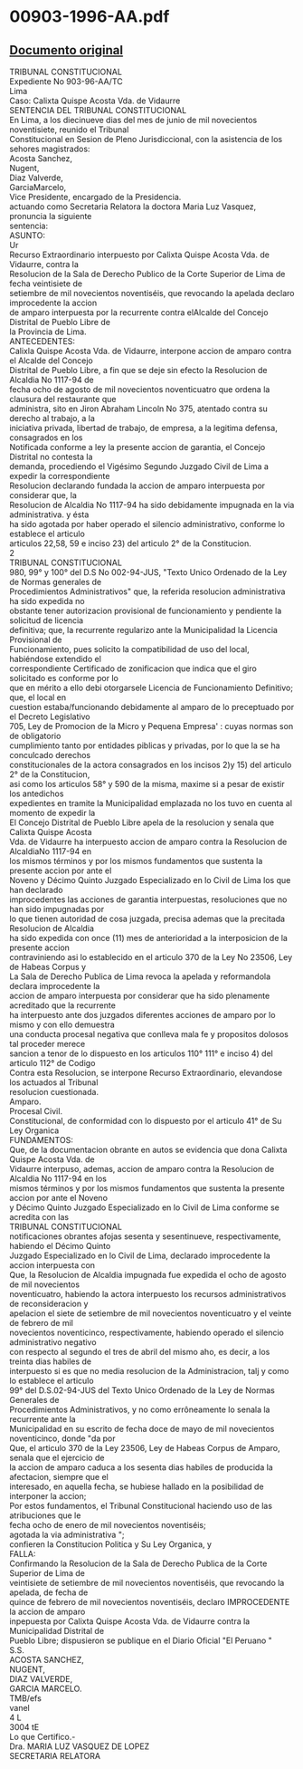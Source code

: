 
00903-1996-AA.pdf
=================
  
[Documento original](https://tc.gob.pe/jurisprudencia/1997/00903-1996-AA.pdf)  
---  
TRIBUNAL CONSTITUCIONAL  
Expediente No 903-96-AA/TC  
Lima  
Caso: Calixta Quispe Acosta Vda. de Vidaurre  
SENTENCIA DEL TRIBUNAL CONSTITUCIONAL  
En Lima, a los diecinueve dias del mes de junio de mil novecientos noventisiete, reunido el Tribunal  
Constitucional en Sesion de Pleno Jurisdiccional, con la asistencia de los sehores magistrados:  
Acosta Sanchez,  
Nugent,  
Diaz Valverde,  
GarciaMarcelo,  
Vice Presidente, encargado de la Presidencia.  
actuando como Secretaria Relatora la doctora Maria Luz Vasquez, pronuncia la siguiente  
sentencia:  
ASUNTO:  
Ur  
Recurso Extraordinario interpuesto por Calixta Quispe Acosta Vda. de Vidaurre, contra la  
Resolucion de la Sala de Derecho Publico de la Corte Superior de Lima de fecha veintisiete de  
setiembre de mil novecientos noventiséis, que revocando la apelada declaro improcedente la accion  
de amparo interpuesta por la recurrente contra elAlcalde del Concejo Distrital de Pueblo Libre de  
la Provincia de Lima.  
ANTECEDENTES:  
Calixla Quispe Acosta Vda. de Vidaurre, interpone accion de amparo contra el Alcalde del Concejo  
Distrital de Pueblo Libre, a fin que se deje sin efecto la Resolucion de Alcaldia No 1117-94 de  
fecha ocho de agosto de mil novecientos noventicuatro que ordena la clausura del restaurante que  
administra, sito en Jiron Abraham Lincoln No 375, atentado contra su derecho al trabajo, a la  
iniciativa privada, libertad de trabajo, de empresa, a la legitima defensa, consagrados en los  
Notificada conforme a ley la presente accion de garantia, el Concejo Distrital no contesta la  
demanda, procediendo el Vigésimo Segundo Juzgado Civil de Lima a expedir la correspondiente  
Resolucion declarando fundada la accion de amparo interpuesta por considerar que, la  
Resolucion de Alcaldia No 1117-94 ha sido debidamente impugnada en la via administrativa. y ésta  
ha sido agotada por haber operado el silencio administrativo, conforme lo establece el articulo  
articulos 22,58, 59 e inciso 23) del articulo 2° de la Constitucion.  
2  
TRIBUNAL CONSTITUCIONAL  
980, 99° y 100° del D.S No 002-94-JUS, "Texto Unico Ordenado de la Ley de Normas generales de  
Procedimientos Administrativos" que, la referida resolucion administrativa ha sido expedida no  
obstante tener autorizacion provisional de funcionamiento y pendiente la solicitud de licencia  
definitiva; que, la recurrente regularizo ante la Municipalidad la Licencia Provisional de  
Funcionamiento, pues solicito la compatibilidad de uso del local, habiéndose extendido el  
correspondiente Certificado de zonificacion que indica que el giro solicitado es conforme por lo  
que en mérito a ello debi otorgarsele Licencia de Funcionamiento Definitivo; que, el local en  
cuestion estaba/funcionando debidamente al amparo de lo preceptuado por el Decreto Legislativo  
705, Ley de Promocion de la Micro y Pequena Empresa' : cuyas normas son de obligatorio  
cumplimiento tanto por entidades piblicas y privadas, por lo que la se ha conculcado derechos  
constitucionales de la actora consagrados en los incisos 2)y 15) del articulo 2° de la Constitucion,  
asi como los articulos 58° y 590 de la misma, maxime si a pesar de existir los antedichos  
expedientes en tramite la Municipalidad emplazada no los tuvo en cuenta al momento de expedir la  
El Concejo Distrital de Pueblo Libre apela de la resolucion y senala que Calixta Quispe Acosta  
Vda. de Vidaurre ha interpuesto accion de amparo contra la Resolucion de AlcaldiaNo 1117-94 en  
los mismos términos y por los mismos fundamentos que sustenta la presente accion por ante el  
Noveno y Décimo Quinto Juzgado Especializado en lo Civil de Lima los que han declarado  
improcedentes las acciones de garantia interpuestas, resoluciones que no han sido impugnadas por  
lo que tienen autoridad de cosa juzgada, precisa ademas que la precitada Resolucion de Alcaldia  
ha sido expedida con once (11) mes de anterioridad a la interposicion de la presente accion  
contraviniendo asi lo establecido en el articulo 370 de la Ley No 23506, Ley de Habeas Corpus y  
La Sala de Derecho Publica de Lima revoca la apelada y reformandola declara improcedente la  
accion de amparo interpuesta por considerar que ha sido plenamente acreditado que la recurrente  
ha interpuesto ante dos juzgados diferentes acciones de amparo por lo mismo y con ello demuestra  
una conducta procesal negativa que conlleva mala fe y propositos dolosos tal proceder merece  
sancion a tenor de lo dispuesto en los articulos 110° 111° e inciso 4) del articulo 112° de Codigo  
Contra esta Resolucion, se interpone Recurso Extraordinario, elevandose los actuados al Tribunal  
resolucion cuestionada.  
Amparo.  
Procesal Civil.  
Constitucional, de conformidad con lo dispuesto por el articulo 41° de Su Ley Organica  
FUNDAMENTOS:  
Que, de la documentacion obrante en autos se evidencia que dona Calixta Quispe Acosta Vda. de  
Vidaurre interpuso, ademas, accion de amparo contra la Resolucion de Alcaldia No 1117-94 en los  
mismos términos y por los mismos fundamentos que sustenta la presente accion por ante el Noveno  
y Décimo Quinto Juzgado Especializado en lo Civil de Lima conforme se acredita con las  
TRIBUNAL CONSTITUCIONAL  
notificaciones obrantes afojas sesenta y sesentinueve, respectivamente, habiendo el Décimo Quinto  
Juzgado Especializado en lo Civil de Lima, declarado improcedente la accion interpuesta con  
Que, la Resolucion de Alcaldia impugnada fue expedida el ocho de agosto de mil novecientos  
noventicuatro, habiendo la actora interpuesto los recursos administrativos de reconsideracion y  
apelacion el siete de setiembre de mil novecientos noventicuatro y el veinte de febrero de mil  
novecientos noventicinco, respectivamente, habiendo operado el silencio administrativo negativo  
con respecto al segundo el tres de abril del mismo aho, es decir, a los treinta dias habiles de  
interpuesto si es que no media resolucion de la Administracion, talj y como lo establece el articulo  
99° del D.S.02-94-JUS del Texto Unico Ordenado de la Ley de Normas Generales de  
Procedimientos Administrativos, y no como errôneamente lo senala la recurrente ante la  
Municipalidad en su escrito de fecha doce de mayo de mil novecientos noventicinco, donde "da por  
Que, el articulo 370 de la Ley 23506, Ley de Habeas Corpus de Amparo, senala que el ejercicio de  
la accion de amparo caduca a los sesenta dias habiles de producida la afectacion, siempre que el  
interesado, en aquella fecha, se hubiese hallado en la posibilidad de interponer la accion;  
Por estos fundamentos, el Tribunal Constitucional haciendo uso de las atribuciones que le  
fecha ocho de enero de mil novecientos noventiséis;  
agotada la via administrativa ";  
confieren la Constitucion Politica y Su Ley Organica, y  
FALLA:  
Confirmando la Resolucion de la Sala de Derecho Publica de la Corte Superior de Lima de  
veintisiete de setiembre de mil novecientos noventiséis, que revocando la apelada, de fecha de  
quince de febrero de mil novecientos noventiséis, declaro IMPROCEDENTE la accion de amparo  
inpepuesta por Calixta Quispe Acosta Vda. de Vidaurre contra la Municipalidad Distrital de  
Pueblo Libre; dispusieron se publique en el Diario Oficial "El Peruano "  
S.S.  
ACOSTA SANCHEZ,  
NUGENT,  
DIAZ VALVERDE,  
GARCIA MARCELO.  
TMB/efs  
vanel  
4  L   
3004 tE  
Lo que Certifico.-  
Dra. MARIA LUZ VASQUEZ DE LOPEZ  
SECRETARIA RELATORA